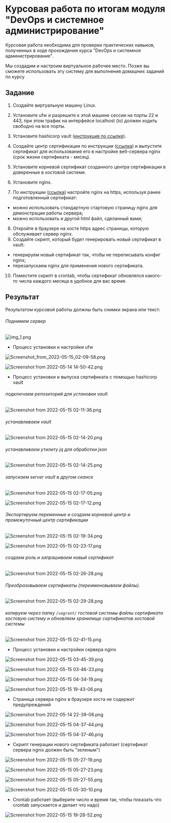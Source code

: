 # Курсовая работа по итогам модуля "DevOps и системное администрирование"

Курсовая работа необходима для проверки практических навыков, полученных в ходе прохождения курса "DevOps и системное администрирование".

Мы создадим и настроим виртуальное рабочее место. Позже вы сможете использовать эту систему для выполнения домашних заданий по курсу

## Задание

1. Создайте виртуальную машину Linux.
2. Установите ufw и разрешите к этой машине сессии на порты 22 и 443, 
при этом трафик на интерфейсе localhost (lo) должен ходить свободно на все порты.

3. Установите hashicorp vault ([инструкция по ссылке](https://learn.hashicorp.com/tutorials/vault/getting-started-install?in=vault/getting-started#install-vault)).
4. Cоздайте центр сертификации по инструкции ([ссылка](https://learn.hashicorp.com/tutorials/vault/pki-engine?in=vault/secrets-management)) и выпустите сертификат для использования его в настройке веб-сервера nginx (срок жизни сертификата - месяц).
5. Установите корневой сертификат созданного центра сертификации в доверенные в хостовой системе.
6. Установите nginx.
7. По инструкции ([ссылка](https://nginx.org/en/docs/http/configuring_https_servers.html)) настройте nginx на https, используя ранее подготовленный сертификат:
  - можно использовать стандартную стартовую страницу nginx для демонстрации работы сервера;
  - можно использовать и другой html файл, сделанный вами;
8. Откройте в браузере на хосте https адрес страницы, которую обслуживает сервер nginx.
9. Создайте скрипт, который будет генерировать новый сертификат в vault:
  - генерируем новый сертификат так, чтобы не переписывать конфиг nginx;
  - перезапускаем nginx для применения нового сертификата.
10. Поместите скрипт в crontab, чтобы сертификат обновлялся какого-то числа каждого месяца в удобное для вас время.

## Результат

Результатом курсовой работы должны быть снимки экрана или текст:

###### Поднимем сервер  

![img_1.png](img_1.png)

- Процесс установки и настройки ufw

![Screenshot_from_2022-05-15_02-09-58.png](Screenshot_from_2022-05-15_02-09-58.png)

![Screenshot from 2022-05-14 14-50-42.png](Screenshot_from_2022-05-14_14-50-42.png)

- Процесс установки и выпуска сертификата с помощью hashicorp vault
###### подключаем репозиторий для установки vault

![Screenshot from 2022-05-15 02-11-36.png](Screenshot_from_2022-05-15_02-11-36.png)

###### устанавливаем vault

![Screenshot from 2022-05-15 02-14-20.png](Screenshot_from_2022-05-15_02-14-20.png)

###### устанавливаем утилиту jq для обработки json

![Screenshot from 2022-05-15 02-14-25.png](Screenshot_from_2022-05-15_02-14-25.png)

###### запускаем server vault в другом сеансе 

![Screenshot from 2022-05-15 02-17-05.png](Screenshot_from_2022-05-15_02-17-05.png)

![Screenshot from 2022-05-15 02-17-12.png](Screenshot_from_2022-05-15_02-17-12.png)

###### Экспортируем переменные и создаем корневой центр и промежуточный центр сертификации

![Screenshot from 2022-05-15 02-19-34.png](Screenshot_from_2022-05-15_02-19-34.png)

![Screenshot from 2022-05-15 02-23-17.png](Screenshot_from_2022-05-15_02-23-17.png)

###### создаем роль и запрашиваем новый сертификат

![Screenshot from 2022-05-15 02-26-28.png](Screenshot_from_2022-05-15_02-26-28.png)

###### Преобразовываем сертификаты (переименовываем файлы). 

![Screenshot from 2022-05-15 02-29-28.png](Screenshot_from_2022-05-15_02-29-28.png)

###### копируем через папку `/vagrant/` гостевой системы файлы сертификата хостовую систему и обновляем хранилище сертификатов хостовой системы

![Screenshot from 2022-05-15 02-41-15.png](Screenshot_from_2022-05-15_02-41-15.png)

- Процесс установки и настройки сервера nginx

![Screenshot from 2022-05-15 03-45-39.png](Screenshot_from_2022-05-15_03-45-39.png)

![Screenshot from 2022-05-15 03-46-33.png](Screenshot_from_2022-05-15_03-46-33.png)

![Screenshot from 2022-05-15 04-34-19.png](Screenshot_from_2022-05-15_04-34-19.png)

![Screenshot from 2022-05-15 19-43-06.png](Screenshot_from_2022-05-15_19-43-06.png)

- Страница сервера nginx в браузере хоста не содержит предупреждений 

![Screenshot from 2022-05-14 22-39-08.png](Screenshot_from_2022-05-14_22-39-08.png)

![Screenshot from 2022-05-15 04-37-44.png](Screenshot_from_2022-05-15_04-37-44.png)

![Screenshot from 2022-05-15 04-37-46.png](Screenshot_from_2022-05-15_04-37-46.png)

- Скрипт генерации нового сертификата работает (сертификат сервера ngnix должен быть "зеленым")

![Screenshot from 2022-05-15 05-27-19.png](Screenshot_from_2022-05-15_05-27-19.png)

![Screenshot from 2022-05-15 05-27-23.png](Screenshot_from_2022-05-15_05-27-23.png)

![Screenshot from 2022-05-15 05-27-55.png](Screenshot_from_2022-05-15_05-27-55.png)

![Screenshot from 2022-05-15 05-30-10.png](Screenshot_from_2022-05-15_05-30-10.png)

- Crontab работает (выберите число и время так, чтобы показать что crontab запускается и делает что надо)

![Screenshot from 2022-05-15 19-28-52.png](Screenshot_from_2022-05-15_19-28-52.png)
